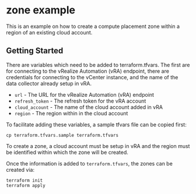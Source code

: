 # zone example

This is an example on how to create a compute placement zone within a region of an existing cloud account. 

## Getting Started

There are variables which need to be added to terraform.tfvars. The first are for connecting to the vRealize Automation (vRA) endpoint, there are credentials for connecting to the vCenter instance, and the name of the data collector already setup in vRA.

* `url` - The URL for the vRealize Automation (vRA) endpoint
* `refresh_token` - The refresh token for the vRA account
* `cloud_account` - The name of the cloud account added in vRA
* `region` - The region within in the cloud account

To facilitate adding these variables, a sample tfvars file can be copied first:
```shell
cp terraform.tfvars.sample terraform.tfvars
```
To create a zone, a cloud account must be setup in vRA and the region must be identified within which the zone will be created.

Once the information is added to `terraform.tfvars`, the zones can be created via:

```shell
terraform init
terraform apply
```
